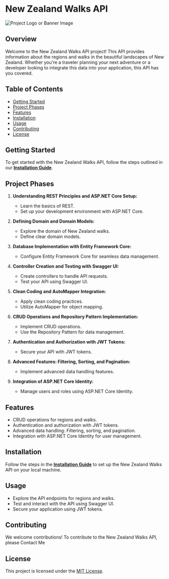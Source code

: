 # New Zealand Walks API

![Project Logo or Banner Image](url_to_logo_or_banner_image)

## Overview

Welcome to the New Zealand Walks API project! This API provides information about the regions and walks in the beautiful landscapes of New Zealand. Whether you're a traveler planning your next adventure or a developer looking to integrate this data into your application, this API has you covered.

## Table of Contents

- [Getting Started](#getting-started)
- [Project Phases](#project-phases)
- [Features](#features)
- [Installation](#installation)
- [Usage](#usage)
- [Contributing](#contributing)
- [License](#license)

## Getting Started

To get started with the New Zealand Walks API, follow the steps outlined in our [**Installation Guide**](#installation).

## Project Phases

1. **Understanding REST Principles and ASP.NET Core Setup:**
   - Learn the basics of REST.
   - Set up your development environment with ASP.NET Core.

2. **Defining Domain and Domain Models:**
   - Explore the domain of New Zealand walks.
   - Define clear domain models.

3. **Database Implementation with Entity Framework Core:**
   - Configure Entity Framework Core for seamless data management.

4. **Controller Creation and Testing with Swagger UI:**
   - Create controllers to handle API requests.
   - Test your API using Swagger UI.

5. **Clean Coding and AutoMapper Integration:**
   - Apply clean coding practices.
   - Utilize AutoMapper for object mapping.

6. **CRUD Operations and Repository Pattern Implementation:**
   - Implement CRUD operations.
   - Use the Repository Pattern for data management.

7. **Authentication and Authorization with JWT Tokens:**
   - Secure your API with JWT tokens.

8. **Advanced Features: Filtering, Sorting, and Pagination:**
   - Implement advanced data handling features.

9. **Integration of ASP.NET Core Identity:**
   - Manage users and roles using ASP.NET Core Identity.

## Features

- CRUD operations for regions and walks.
- Authentication and authorization with JWT tokens.
- Advanced data handling: Filtering, sorting, and pagination.
- Integration with ASP.NET Core Identity for user management.

## Installation

Follow the steps in the [**Installation Guide**](url_to_installation_guide) to set up the New Zealand Walks API on your local machine.

## Usage

- Explore the API endpoints for regions and walks.
- Test and interact with the API using Swagger UI.
- Secure your application using JWT tokens.

## Contributing

We welcome contributions! To contribute to the New Zealand Walks API, please Contact Me
## License

This project is licensed under the [MIT License](url_to_license_file).
